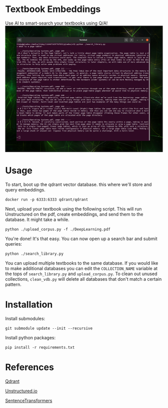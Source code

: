 # Textbook Embeddings

Use AI to smart-search your textbooks using Q/A!
![Example Usage](https://raw.githubusercontent.com/0xtimmy/textbook-embeddings/master/Screenshot.png) 

# Usage

To start, boot up the qdrant vector database. this where we'll store and query embeddings. 
```
docker run -p 6333:6333 qdrant/qdrant
``` 

Next, upload your textbook using the following script. This will run Unstructured on the pdf, create embeddings, and send them to the database. It might take a while.
```
python ./upload_corpus.py -f ./DeepLearning.pdf
```

You're done! It's that easy. You can now open up a search bar and submit queries:
```
python ./search_library.py
```

You can upload multiple textbooks to the same database. If you would like to make additional databases you can edit the `COLLECTION_NAME` variable at the tops of `search_library.py` and `upload_corpus.py`. 
To clean out unused collections, `clean_vdb.py` will delete all databases that don't match a certain pattern.

# Installation

Install submodules:
```
git submodule update --init --recursive
```

Install python packages:
```
pip install -r requirements.txt
```

# References
[Qdrant](https://github.com/qdrant/qdrant)

[Unstructured.io](https://github.com/Unstructured-IO/unstructured)

[SentenceTransformers](https://huggingface.co/sentence-transformers/multi-qa-MiniLM-L6-cos-v1)